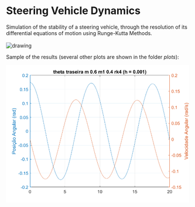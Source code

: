 #  Steering Vehicle Dynamics

Simulation of the stability of a steering vehicle, through the resolution of its differential equations of motion using Runge-Kutta Methods. <br><br><img src="https://user-images.githubusercontent.com/70666266/146541406-49025cc4-fd1b-49d6-bf8e-37e634e968c0.jpg" alt="drawing" width="300"/>

Sample of the results (several other plots are shown in the folder *plots*):

<img src="plots/first task/theta traseira m 0.6 m1 0.4 rk4 (h = 0.001).png" alt="drawing" width="500"/>
